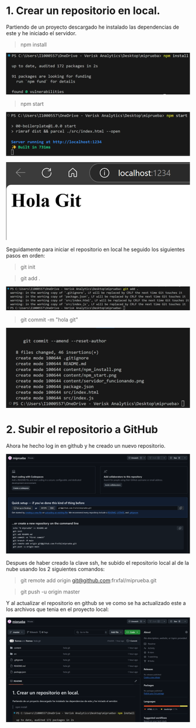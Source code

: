# 1. Crear un repositorio en local.

Partiendo de un proyecto descargado he instalado las dependencias de este y he iniciado el servidor.

> npm install

![Captura resultado npm install](./content/npm_install.png)

> npm start

![Captura resultado npm start](./content/npm_start.png)

![Captura servidor en funcionamiento](./content/servidor_funcionando.png)

Seguidamente para iniciar el repositorio en local he seguido los siguientes pasos en orden:

> git init

> git add .

![Captura resultado git add .](./content/git_add_dot.png)

> git commit -m "hola git"

![Captura resultado git commit -m "hola git"](./content/git_commit_message.png)

# 2. Subir el repositorio a GitHub

Ahora he hecho log in en github y he creado un nuevo repositorio.

![Captura del repositorio creado en github](./content/github_repositorio.png)

Despues de haber creado la clave ssh, he subido el repositorio local al de la nube usando los 2 siguientes comandos:

> git remote add origin git@github.com:frxfal/miprueba.git

> git push -u origin master

Y al actualizar el repositorio en github se ve como se ha actualizado este a los archivos que tenia en el proyecto local:

![Captura del repositorio actualizado en github](./content/github_repositorio_actualizado.png)

